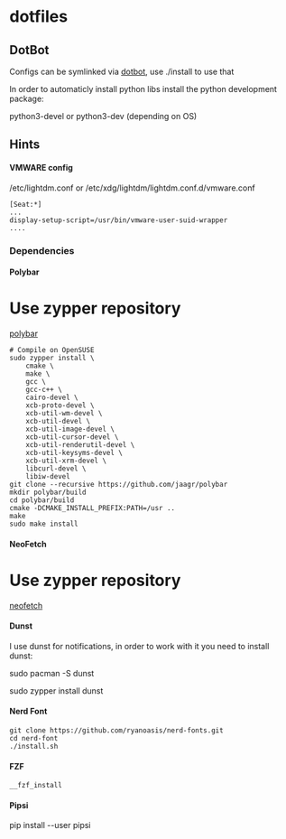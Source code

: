 # dotfiles

## DotBot

  Configs can be symlinked via [dotbot](https://git.io/dotbot), use ./install to use that 

  In order to automaticly install python libs install the python development package:

  python3-devel or python3-dev (depending on OS)

## Hints

#### VMWARE config

/etc/lightdm.conf or /etc/xdg/lightdm/lightdm.conf.d/vmware.conf

	[Seat:*]
	...
	display-setup-script=/usr/bin/vmware-user-suid-wrapper
	....

### Dependencies

#### Polybar
  # Use zypper repository
  [polybar](https://software.opensuse.org/ymp/home:sysek/openSUSE_Tumbleweed/polybar.ymp?base=openSUSE%3AFactory&query=polybar)
 
	# Compile on OpenSUSE
	sudo zypper install \
	    cmake \
	    make \
	    gcc \
	    gcc-c++ \
	    cairo-devel \
	    xcb-proto-devel \
	    xcb-util-wm-devel \
	    xcb-util-devel \
	    xcb-util-image-devel \
	    xcb-util-cursor-devel \
	    xcb-util-renderutil-devel \
	    xcb-util-keysyms-devel \
	    xcb-util-xrm-devel \
	    libcurl-devel \
	    libiw-devel
	git clone --recursive https://github.com/jaagr/polybar
	mkdir polybar/build
	cd polybar/build
	cmake -DCMAKE_INSTALL_PREFIX:PATH=/usr ..
	make
	sudo make install

#### NeoFetch
  # Use zypper repository
  [neofetch](https://software.opensuse.org/ymp/utilities/openSUSE_Factory/neofetch.ymp?base=openSUSE%3AFactory&query=neofetch)

#### Dunst

I use dunst for notifications, in order to work with it you need to install dunst:

  sudo pacman -S dunst
  
  sudo zypper install dunst

#### Nerd Font

	git clone https://github.com/ryanoasis/nerd-fonts.git
	cd nerd-font
	./install.sh

#### FZF

	__fzf_install

#### Pipsi
  
  pip install --user pipsi
